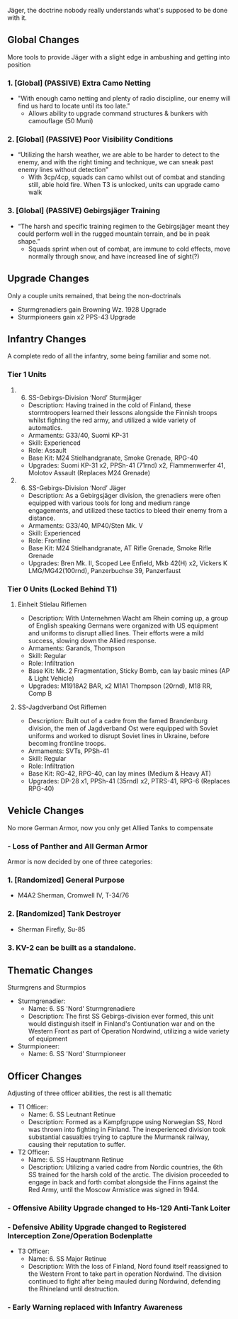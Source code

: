 Jäger, the doctrine nobody really understands what's supposed to be done with it.

## Global Changes
More tools to provide Jäger with a slight edge in ambushing and getting into position

### 1. [Global] (PASSIVE) Extra Camo Netting
  - "With enough camo netting and plenty of radio discipline, our enemy will find us hard to locate until its too late."
     - Allows ability to upgrade command structures & bunkers with camouflage (50 Muni)

### 2. [Global] (PASSIVE) Poor Visibility Conditions
  - “Utilizing the harsh weather, we are able to be harder to detect to the enemy, and with the right timing and technique, we can sneak past enemy lines without detection”
    - With 3cp/4cp, squads can camo whilst out of combat and standing still, able hold fire. When T3 is unlocked, units can upgrade camo walk
### 3. [Global] (PASSIVE) Gebirgsjäger Training
  - “The harsh and specific training regimen to the Gebirgsjäger meant they could perform well in the rugged mountain terrain, and be in peak shape.”
    - Squads sprint when out of combat, are immune to cold effects, move normally through snow, and have increased line of sight(?)

## Upgrade Changes
Only a couple units remained, that being the non-doctrinals
  - Sturmgrenadiers gain Browning Wz. 1928 Upgrade 
  - Sturmpioneers gain x2 PPS-43 Upgrade

## Infantry Changes
A complete redo of all the infantry, some being familiar and some not.
### Tier 1 Units
1.  6. SS-Gebirgs-Division ‘Nord’ Sturmjäger 
    - Description: Having trained in the cold of Finland, these stormtroopers learned their lessons alongside the Finnish troops whilst fighting the red army, and utilized a wide variety of automatics.
    - Armaments: G33/40, Suomi KP-31
    - Skill: Experienced
    - Role: Assault
    - Base Kit: M24 Stielhandgranate, Smoke Grenade, RPG-40 
    - Upgrades: Suomi KP-31 x2, PPSh-41 (71rnd) x2, Flammenwerfer 41, Molotov Assault (Replaces M24 Grenade)

2. 6. SS-Gebirgs-Division ‘Nord’ Jäger
    - Description: As a Gebirgsjäger division, the grenadiers were often equipped with various tools for long and medium range engagements, and utilized these tactics to bleed their enemy from a distance.
    - Armaments: G33/40, MP40/Sten Mk. V
    - Skill: Experienced
    - Role: Frontline
    - Base Kit:  M24 Stielhandgranate, AT Rifle Grenade, Smoke Rifle Grenade
    - Upgrades: Bren Mk. II, Scoped Lee Enfield, Mkb 42(H) x2, Vickers K LMG/MG42(100rnd), Panzerbuchse 39, Panzerfaust

### Tier 0 Units (Locked Behind T1)
1. Einheit Stielau Riflemen
    - Description: With Unternehmen Wacht am Rhein coming up, a group of English speaking Germans were organized with US equipment and uniforms to disrupt allied lines. Their efforts were a mild success, slowing down the Allied response.
    - Armaments: Garands, Thompson
    - Skill: Regular
    - Role: Infiltration
    - Base Kit: Mk. 2 Fragmentation, Sticky Bomb, can lay basic mines (AP & Light Vehicle)
    - Upgrades: M1918A2 BAR, x2 M1A1 Thompson (20rnd), M18 RR, Comp B

2. SS-Jagdverband Ost Riflemen
    - Description: Built out of a cadre from the famed Brandenburg division, the men of Jagdverband Ost were equipped with Soviet uniforms and worked to disrupt Soviet lines in Ukraine, before becoming frontline troops.
    - Armaments: SVTs, PPSh-41
    - Skill: Regular
    - Role: Infiltration
    - Base Kit: RG-42, RPG-40, can lay mines (Medium & Heavy AT)
    - Upgrades: DP-28 x1, PPSh-41 (35rnd) x2, PTRS-41, RPG-6 (Replaces RPG-40)


## Vehicle Changes
No more German Armor, now you only get Allied Tanks to compensate
###  - Loss of Panther and All German Armor
Armor is now decided by one of three categories:
### 1. [Randomized] General Purpose 
  - M4A2 Sherman, Cromwell IV, T-34/76
### 2. [Randomized] Tank Destroyer
  - Sherman Firefly, Su-85
### 3. KV-2 can be built as a standalone.

## Thematic Changes
Sturmgrens and Sturmpios
  - Sturmgrenadier:
      - Name: 6. SS 'Nord' Sturmgrenadiere
      - Description: The first SS Gebirgs-division ever formed, this unit would distinguish itself in Finland's Contiunation war and on the Western Front as part of Operation Nordwind, utilizing a wide variety of equipment
  - Sturmpioneer:
      - Name: 6. SS 'Nord' Sturmpioneer

## Officer Changes
Adjusting of three officer abilities, the rest is all thematic
  - T1 Officer:
      - Name: 6. SS Leutnant Retinue
      - Description: Formed as a Kampfgruppe using Norwegian SS, Nord was thrown into fighting in Finland. The inexperienced division took substantial casualties trying to capture the Murmansk railway, causing their reputation to suffer.
  - T2 Officer:
      - Name: 6. SS Hauptmann Retinue
      - Description: Utilizing a varied cadre from Nordic countries, the 6th SS trained for the harsh cold of the arctic. The division proceeded to engage in back and forth combat alongside the Finns against the Red Army, until the Moscow Armistice was signed in 1944.
###   - Offensive Ability Upgrade changed to Hs-129 Anti-Tank Loiter
###   - Defensive Ability Upgrade changed to Registered Interception Zone/Operation Bodenplatte
  - T3 Officer:
      - Name: 6. SS Major Retinue
      - Description: With the loss of Finland, Nord found itself reassigned to the Western Front to take part in operation Nordwind. The division continued to fight after being mauled during Nordwind, defending the Rhineland until destruction.
###   - Early Warning replaced with Infantry Awareness
